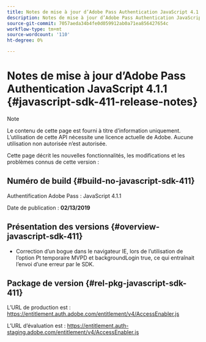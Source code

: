 ```yaml
---
title: Notes de mise à jour d’Adobe Pass Authentication JavaScript 4.1.1
description: Notes de mise à jour d’Adobe Pass Authentication JavaScript 4.1.1
source-git-commit: 7057aeda34b4fe0d059912ab0a71ea856427654c
workflow-type: tm+mt
source-wordcount: '110'
ht-degree: 0%

---
```


# Notes de mise à jour d’Adobe Pass Authentication JavaScript 4.1.1 {#javascript-sdk-411-release-notes}

>[!NOTE]
>
>Le contenu de cette page est fourni à titre d’information uniquement. L’utilisation de cette API nécessite une licence actuelle de Adobe. Aucune utilisation non autorisée n’est autorisée.

Cette page décrit les nouvelles fonctionnalités, les modifications et les problèmes connus de cette version :

## Numéro de build {#build-no-javascript-sdk-411}

Authentification Adobe Pass : JavaScript 4.1.1

Date de publication : **02/13/2019**


## Présentation des versions {#overview-javascript-sdk-411}

* Correction d’un bogue dans le navigateur IE, lors de l’utilisation de l’option Pt temporaire MVPD et backgroundLogin true, ce qui entraînait l’envoi d’une erreur par le SDK.


## Package de version {#rel-pkg-javascript-sdk-411}

L’URL de production est : https://entitlement.auth.adobe.com/entitlement/v4/AccessEnabler.js

L’URL d’évaluation est : https://entitlement.auth-staging.adobe.com/entitlement/v4/AccessEnabler.js
